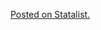 [Posted on Statalist.](https://www.statalist.org/forums/forum/general-stata-discussion/general/1463756-histogram-unequal-margins-question-where-the-bars-begin-on-the-left?p=1709960#post1709960)
